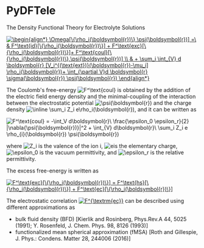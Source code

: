 # PyDFTele
The Density Functional Theory for Electrolyte Solutions

<!---
$$ \Omega[\{\rho_i(\boldsymbol{r})\},\psi(\boldsymbol{r})] = F_{id}[\{\rho_i(\boldsymbol{r})\}] + F_{exc}[\{\rho_i(\boldsymbol{r})\}]+ F_{coul}[\{\rho_i(\boldsymbol{r})\},\psi(\boldsymbol{r})] + \sum_i \int_{V} [V_i^{(\text{ext})}(\boldsymbol{r})-\mu_i] \rho_i(\boldsymbol{r}) d \boldsymbol{r}+ \int_{\partial V}\sigma(\boldsymbol{r}) \psi(\boldsymbol{r})  d \boldsymbol{r} $$)
-->

<a href="https://latex.codecogs.com/gif.latex?%5Cbegin%7Balign*%7D%20%5COmega%5B%5C%7B%5Crho_i%28%5Cboldsymbol%7Br%7D%29%5C%7D%2C%5Cpsi%28%5Cboldsymbol%7Br%7D%29%5D%20%3D%5C%20%26%20F%5E%5Ctext%7Bid%7D%5B%5C%7B%5Crho_i%28%5Cboldsymbol%7Br%7D%29%5C%7D%5D%20&plus;%20F%5E%5Ctext%7Bexc%7D%5B%5C%7B%5Crho_i%28%5Cboldsymbol%7Br%7D%29%5C%7D%5D&plus;%20F%5E%5Ctext%7Bcoul%7D%5B%5C%7B%5Crho_i%28%5Cboldsymbol%7Br%7D%29%5C%7D%2C%5Cpsi%28%5Cboldsymbol%7Br%7D%29%5D%20%5C%5C%20%26%20&plus;%20%5Csum_i%20%5Cint_%7BV%7D%20d%20%5Cboldsymbol%7Br%7D%20%5BV_i%5E%7B%28%5Ctext%7Bext%7D%29%7D%28%5Cboldsymbol%7Br%7D%29-%5Cmu_i%5D%20%5Crho_i%28%5Cboldsymbol%7Br%7D%29&plus;%20%5Cint_%7B%5Cpartial%20V%7Dd%20%5Cboldsymbol%7Br%7D%20%5Csigma%28%5Cboldsymbol%7Br%7D%29%20%5Cpsi%28%5Cboldsymbol%7Br%7D%29%20%5Cend%7Balign*%7D" target="_blank"><img src="https://latex.codecogs.com/gif.latex?%5Cbegin%7Balign*%7D%20%5COmega%5B%5C%7B%5Crho_i%28%5Cboldsymbol%7Br%7D%29%5C%7D%2C%5Cpsi%28%5Cboldsymbol%7Br%7D%29%5D%20%3D%5C%20%26%20F%5E%5Ctext%7Bid%7D%5B%5C%7B%5Crho_i%28%5Cboldsymbol%7Br%7D%29%5C%7D%5D%20&plus;%20F%5E%5Ctext%7Bexc%7D%5B%5C%7B%5Crho_i%28%5Cboldsymbol%7Br%7D%29%5C%7D%5D&plus;%20F%5E%5Ctext%7Bcoul%7D%5B%5C%7B%5Crho_i%28%5Cboldsymbol%7Br%7D%29%5C%7D%2C%5Cpsi%28%5Cboldsymbol%7Br%7D%29%5D%20%5C%5C%20%26%20&plus;%20%5Csum_i%20%5Cint_%7BV%7D%20d%20%5Cboldsymbol%7Br%7D%20%5BV_i%5E%7B%28%5Ctext%7Bext%7D%29%7D%28%5Cboldsymbol%7Br%7D%29-%5Cmu_i%5D%20%5Crho_i%28%5Cboldsymbol%7Br%7D%29&plus;%20%5Cint_%7B%5Cpartial%20V%7Dd%20%5Cboldsymbol%7Br%7D%20%5Csigma%28%5Cboldsymbol%7Br%7D%29%20%5Cpsi%28%5Cboldsymbol%7Br%7D%29%20%5Cend%7Balign*%7D" title="\begin{align*} 
\Omega[\{\rho_i(\boldsymbol{r})\},\psi(\boldsymbol{r})] =\ & F^\text{id}[\{\rho_i(\boldsymbol{r})\}] + F^\text{exc}[\{\rho_i(\boldsymbol{r})\}]+ F^\text{coul}[\{\rho_i(\boldsymbol{r})\},\psi(\boldsymbol{r})] \\
& + \sum_i \int_{V} d \boldsymbol{r}  [V_i^{(\text{ext})}(\boldsymbol{r})-\mu_i] \rho_i(\boldsymbol{r})+ \int_{\partial V}d \boldsymbol{r} \sigma(\boldsymbol{r}) \psi(\boldsymbol{r}) 
\end{align*}" /></a>

The Coulomb's free-energy <img src="https://latex.codecogs.com/svg.image?F^\text{coul}" title="F^\text{coul}" /> is obtained by the addition of the electric field energy density and the minimal-coupling of the interaction between the electrostatic potential <img src="https://latex.codecogs.com/svg.image?\psi(\boldsymbol{r})" title="\psi(\boldsymbol{r})" /> and the charge density <img src="https://latex.codecogs.com/svg.image?\inline&space;\sum_i&space;Z_i&space;e\rho_i(\boldsymbol{r})" title="\inline \sum_i Z_i e\rho_i(\boldsymbol{r})" />, and it can be written as 

<img src="https://latex.codecogs.com/svg.image?F^\text{coul}&space;=&space;-\int_V&space;d\boldsymbol{r}\&space;\frac{\epsilon_0&space;\epsilon_r}{2}&space;|\nabla{\psi(\boldsymbol{r})}|^2&space;&plus;&space;&space;\int_{V}&space;d\boldsymbol{r}\&space;\sum_i&space;Z_i&space;e&space;\rho_{i}(\boldsymbol{r})&space;\psi(\boldsymbol{r})" title="F^\text{coul} = -\int_V d\boldsymbol{r}\ \frac{\epsilon_0 \epsilon_r}{2} |\nabla{\psi(\boldsymbol{r})}|^2 + \int_{V} d\boldsymbol{r}\ \sum_i Z_i e \rho_{i}(\boldsymbol{r}) \psi(\boldsymbol{r})" />

where <img src="https://latex.codecogs.com/svg.image?Z_i" title="Z_i" /> is the valence of the ion i, <img src="https://latex.codecogs.com/svg.image?e" title="e" />is the elementary charge, <img src="https://latex.codecogs.com/svg.image?\epsilon_0" title="\epsilon_0" /> is the vacuum permittivity, and <img src="https://latex.codecogs.com/svg.image?\epsilon_r" title="\epsilon_r" /> is the relative permittivity.

The excess free-energy is written as
<!---
$$F_{exc}[\{\rho_i(\boldsymbol{r})\},\psi(\boldsymbol{r})] = F_{hs}[\{\rho_i(\boldsymbol{r})\}] + F_{ec}[\{\rho_i(\boldsymbol{r})\}] $$
-->

<a href="https://latex.codecogs.com/gif.latex?F%5E%5Ctext%7Bexc%7D%5B%5C%7B%5Crho_i%28%5Cboldsymbol%7Br%7D%29%5C%7D%5D%20%3D%20F%5E%5Ctext%7Bhs%7D%5B%5C%7B%5Crho_i%28%5Cboldsymbol%7Br%7D%29%5C%7D%5D%20&plus;%20F%5E%5Ctext%7Bec%7D%5B%5C%7B%5Crho_i%28%5Cboldsymbol%7Br%7D%29%5C%7D%5D" target="_blank"><img src="https://latex.codecogs.com/gif.latex?F%5E%5Ctext%7Bexc%7D%5B%5C%7B%5Crho_i%28%5Cboldsymbol%7Br%7D%29%5C%7D%5D%20%3D%20F%5E%5Ctext%7Bhs%7D%5B%5C%7B%5Crho_i%28%5Cboldsymbol%7Br%7D%29%5C%7D%5D%20&plus;%20F%5E%5Ctext%7Bec%7D%5B%5C%7B%5Crho_i%28%5Cboldsymbol%7Br%7D%29%5C%7D%5D" title="F^\text{exc}[\{\rho_i(\boldsymbol{r})\}] = F^\text{hs}[\{\rho_i(\boldsymbol{r})\}] + F^\text{ec}[\{\rho_i(\boldsymbol{r})\}]" /></a>

The electrostatic correlation <a href="https://latex.codecogs.com/gif.latex?F%5E%5Ctext%7Bec%7D" target="_blank"><img src="https://latex.codecogs.com/gif.latex?F%5E%5Ctext%7Bec%7D" title="F^{\textrm{ec}}" /></a> can be described using different approximations as
- bulk fluid density (BFD) [Kierlik and Rosinberg, Phys.Rev.A 44, 5025 (1991); Y. Rosenfeld, J. Chem. Phys. 98, 8126 (1993)]
- functionalized mean spherical approximation (fMSA) [Roth and Gillespie, J. Phys.: Condens. Matter 28, 244006 (2016)]

